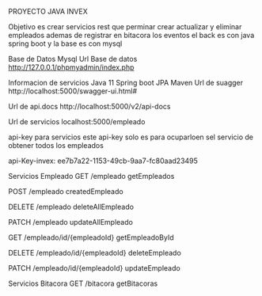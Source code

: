 PROYECTO JAVA INVEX

Objetivo es crear servicios rest que perminar crear actualizar y eliminar empleados
ademas de registrar en bitacora los eventos el back es con java spring boot y la base es con mysql


Base de Datos
Mysql
Url Base de datos
http://127.0.0.1/phpmyadmin/index.php


Informacion de servicios
	Java 11
	Spring boot
	JPA
	Maven
Url de suagger
http://localhost:5000/swagger-ui.html#

Url de api.docs
http://localhost:5000/v2/api-docs

Url de servicios
localhost:5000/empleado

api-key para servicios
este api-key solo es para ocuparloen sel servicio de obtener todos los empleados

api-Key-invex:
	ee7b7a22-1153-49cb-9aa7-fc80aad23495

Servicios Empleado
GET
/empleado
getEmpleados

POST
/empleado
createdEmpleado

DELETE
/empleado
deleteAllEmpleado

PATCH
/empleado
updateAllEmpleado

GET
/empleado/id/{empleadoId}
getEmpleadoById

DELETE
/empleado/id/{empleadoId}
deleteEmpleado

PATCH
/empleado/id/{empleadoId}
updateEmpleado

Servicios Bitacora 
GET
/bitacora
getBitacoras